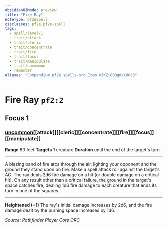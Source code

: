 ```yaml
---
obsidianUIMode: preview
title: "Fire Ray"
noteType: pf2eSpell
cssclasses: pf2e,pf2e-spell
tags:
  - spell/level/1
  - trait/attack
  - trait/cleric
  - trait/concentrate
  - trait/fire
  - trait/focus
  - trait/manipulate
  - trait/uncommon
  - remaster
aliases: "Compendium.pf2e.spells-srd.Item.oJKZi8OQgmVXHOc0" 
---
```

# Fire Ray  `pf2:2`  
## Focus 1
### [uncommon](uncommon "Uncommon Rarity Trait")[[attack]][[cleric]][[concentrate]][[fire]][[focus]][[manipulate]]

**Range** 60 feet
**Targets** 1 creature
**Duration** until the end of the target&#x27;s turn
* * * 
A blazing band of fire arcs through the air, lighting your opponent and the ground they stand upon on fire. Make a spell attack roll against the target's AC. The ray deals 2d6 fire damage on a hit (or double damage on a critical hit). On any result other than a critical failure, the ground in the target's space catches fire, dealing 1d6 fire damage to each creature that ends its turn in one of the squares.

* * *

**Heightened (+1)** The ray's initial damage increases by 2d6, and the fire damage dealt by the burning space increases by 1d6.

*Source: Pathfinder Player Core*
*ORC*